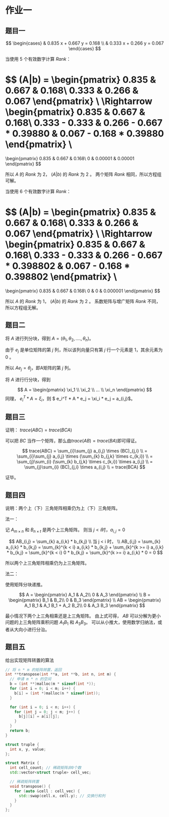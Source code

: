 # 作业一

## 题目一

$$
\begin{cases}
  & 0.835 x + 0.667 y = 0.168 \\
  & 0.333 x + 0.266 y = 0.067
\end{cases}
$$

当使用 $5$ 个有效数字计算 $Rank$：

$$
(A|b) =
\begin{pmatrix}
 0.835 & 0.667 & 0.168\\
 0.333 & 0.266 & 0.067
\end{pmatrix}
\\
\Rightarrow
\begin{pmatrix}
 0.835 & 0.667 & 0.168\\
 0.333 - 0.333 & 0.266 - 0.667 * 0.39880 & 0.067 - 0.168 * 0.39880
\end{pmatrix}
\\
=
\begin{pmatrix}
 0.835 & 0.667 & 0.168\\
 0 & 0.00001 & 0.00001
\end{pmatrix}
$$

所以 $A$ 的 $Rank$ 为 $2$， $(A|b)$ 的 $Rank$ 为 $2$ 。
两个矩阵 $Rank$ 相同，所以方程组可解。

当使用 $6$ 个有效数字计算 $Rank$：

$$
(A|b) =
\begin{pmatrix}
 0.835 & 0.667 & 0.168\\
 0.333 & 0.266 & 0.067
\end{pmatrix}
\\
\Rightarrow
\begin{pmatrix}
 0.835 & 0.667 & 0.168\\
 0.333 - 0.333 & 0.266 - 0.667 * 0.398802 & 0.067 - 0.168 * 0.398802
\end{pmatrix}
\\
=
\begin{pmatrix}
 0.835 & 0.667 & 0.168\\
 0 & 0 & 0.000001
\end{pmatrix}
$$

所以 $A$ 的 $Rank$ 为 $1$， $(A|b)$ 的 $Rank$ 为 $2$ 。
系数矩阵与增广矩阵 $Rank$ 不同，所以方程组无解。

## 题目二

将 $A$ 进行列分块，得到 $A = (\theta_1, \theta_2, .... , \theta_n)$。

由于 $e_j$ 是单位矩阵的第 $j$ 列，所以该列向量只有第 $j$ 行一个元素是 $1$，其余元素为 $0$ 。

所以 $A e_j = \theta_j$，即A矩阵的第 $j$ 列。

将 $A$ 进行行分块，得到

$$
A = 
\begin{pmatrix}
 \xi_1 \\
 \xi_2 \\
 ... \\
 \xi_n
\end{pmatrix}
$$
同理， $e_i^T*A = \xi_i$，则 $ e_i^T * A * e_j = \xi_i * e_j = a_{i,j}$。


## 题目三

证明： $trace(ABC) = trace(BCA)$

可以把 $BC$ 当作一个矩阵，那么由$trace(AB) =  trace(BA)$即可得证。

$$
trace(ABC) = \sum_{i}\sum_{j} a_{i,j} \times (BC)_{j,i}
\\
= \sum_{i}\sum_{j} a_{i,j} \times (\sum_{k} b_{j,k} \times c_{k,i})
\\
= \sum_{j}\sum_{i} (\sum_{k} b_{j,k} \times c_{k,i}) \times a_{i,j}
\\
= \sum_{j}\sum_{i} (BC)_{j,i} \times a_{i,j}
\\
= trace(BCA)
$$

证毕。

## 题目四

说明：两个上（下）三角矩阵相乘仍为上（下）三角矩阵。

法一：

记 $A_{m\times n}$ 和 $B_{n \times t}$ 是两个上三角矩阵。
则当 $j < i$时，$a_{i,j} = 0$

$$
  AB_{i,j} = \sum_{k} a_{i,k} * b_{k,j}
\\
当 j < i 时， 
\\
AB_{i,j} = \sum_{k} a_{i,k} * b_{k,j}
= \sum_{k}^{k < i} a_{i,k} * b_{k,j} + \sum_{k}^{k >= i} a_{i,k} * b_{k,j}
= \sum_{k}^{k < i} 0 * b_{k,j} + \sum_{k}^{k >= i} a_{i,k} * 0
= 0 
$$

所以两个上三角矩阵相乘仍为上三角矩阵。

法二：

使用矩阵分块递推。

$$
A = 
\begin{pmatrix}
 A_1 & A_2\\
  0 & A_3
\end{pmatrix}
\\
B = 
\begin{pmatrix}
 B_1 & B_2\\
  0 & B_3
\end{pmatrix}
\\
AB = 
\begin{pmatrix}
 A_1 B_1 & A_1 B_1 + A_2 B_2\\
  0 & A_3 B_3
\end{pmatrix}
$$

最小情况下两个上三角相乘还是上三角矩阵。
由上式可得， $AB$ 可以分解为更小问题的上三角矩阵乘积问题 $A_1 B_1$ 和 $A_3 B_3$。
可以从小推大，使用数学归纳法，或者从大向小进行分治。

## 题目五

给出实现矩阵转置的算法

```c++
// 将 n * m 的矩阵转置，返回
int **transpose(int **a, int **b, int n, int m) {
  // 申请 m * n 的空间
  b = (int **)malloc(m * sizeof(int *));
  for (int i = 0; i < m; i++) {
    b[i] = (int *)malloc(n * sizeof(int));
  }

  for (int i = 0; i < n; i++) {
    for (int j = 0; j < m; j++) {
      b[j][i] = a[i][j];
    }
  }
  return b;
}

struct truple {
  int x, y, value;
};

struct Matrix {
  int cell_count; // 稀疏矩阵非0个数
  std::vector<struct truple> cell_vec;

  // 稀疏矩阵转置
  void transpose() {
    for (auto &cell : cell_vec) {
      std::swap(cell.x, cell.y); // 交换行和列
    }
  }
};
```

